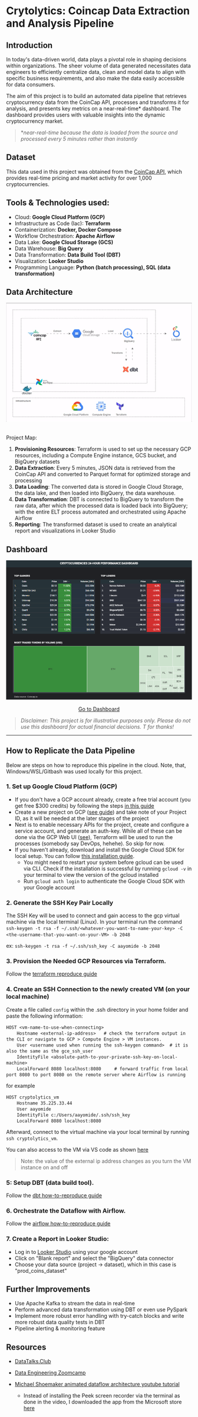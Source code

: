 # Crytolytics: Coincap Data Extraction and Analysis Pipeline

## Introduction
In today's data-driven world, data plays a pivotal role in shaping decisions within organizations. The sheer volume of data generated necessitates data engineers to efficiently centralize data, clean and model data to align with specific business requirements, and also make the data easily accessible for data consumers.

The aim of this project is to build an automated data pipeline that retrieves cryptocurrency data from the CoinCap API, processes and transforms it for analysis, and presents key metrics on a near-real-time* dashboard. The dashboard provides users with valuable insights into the dynamic cryptocurrency market.

> **near-real-time because the data is loaded from the source and processed every 5 minutes rather than instantly*

## Dataset
This data used in this project was obtained from the [CoinCap API](https://docs.coincap.io/#51da64d7-b83b-4fac-824f-3f06b6c8d944), which provides real-time pricing and market activity for over 1,000 cryptocurrencies.

## Tools & Technologies used:
* Cloud: **Google Cloud Platform (GCP)**
* Infrastructure as Code (Iac): **Terraform**
* Containerization: **Docker, Docker Compose**
* Workflow Orchestration: **Apache Airflow**
* Data Lake: **Google Cloud Storage (GCS)**
* Data Warehouse: **Big Query**
* Data Transformation: **Data Build Tool (DBT)**
* Visualization: **Looker Studio**
* Programming Language: **Python (batch processing), SQL (data transformation)**

## Data Architecture

<div style="text-align: center;">
  <img src="./setup/images/1_architecture.gif" alt="full data pipeline" />
</div><br/>

Project Map:
1. **Provisioning Resources**: Terraform is used to set up the necessary GCP resources, including a Compute Engine instance, GCS bucket, and BigQuery datasets
2. **Data Extraction**: Every 5 minutes, JSON data is retrieved from the CoinCap API and converted to Parquet format for optimized storage and processing
3. **Data Loading**: The converted data is stored in Google Cloud Storage, the data lake, and then loaded into BigQuery, the data warehouse.
4. **Data Transformation**: DBT is connected to BigQuery to transform the raw data, after which the processed data is loaded back into BigQuery; with the entire ELT process  automated and orchestrated using Apache Airflow
5. **Reporting**: The transformed dataset is used to create an analytical report and visualizations in Looker Studio


## Dashboard

<div style="text-align: center;">
  <img src="./setup/images/4_dashboard.png" alt="dashboard" />
  <p>
    <a href="https://lookerstudio.google.com/reporting/70e4d913-0ff9-4dee-b544-fcd8795a7770">Go to Dashboard</a>
  </p>
</div>

> *Disclaimer: This project is for illustrative purposes only. Please do not use this dashboard for actual financial decisions. T for thanks!*

---

## How to Replicate the Data Pipeline 
Below are steps on how to reproduce this pipeline in the cloud. Note, that, Windows/WSL/Gitbash was used locally for this project.

### 1. Set up Google Cloud Platform (GCP)
  - If you don't have a GCP account already, create a free trial account (you get free $300 credits) by following the steps [in this guide](https://www.googleadservices.com/pagead/aclk?sa=L&ai=DChcSEwjJ46z7nYv-AhURpLIKHROYA1EYABAAGgJscg&ohost=www.google.com&cid=CAASJeRojfEdEgjhUdavw-D6EgMxjah19w2TX2qQ3r70Et_NIAuN_L0&sig=AOD64_3k4xtbQ41NOlfBdXDrxSAO3RdG-A&q&adurl&ved=2ahUKEwiG6aT7nYv-AhX9QvEDHZlUD0gQ0Qx6BAgKEAE)
  - Create a new project on GCP ([see guide](https://cloud.google.com/resource-manager/docs/creating-managing-projects)) and take note of your Project ID, as it will be needed at the later stages of the project
  - Next is to enable necessary APIs for the project, create and configure a service account, and generate an auth-key. While all of these can be done via the GCP Web UI ([see](https://github.com/MichaelShoemaker/shoemaker-de-zoomcamp-final-project/blob/main/GitLikeMe.md)), Terraform will be used to run the processes (somebody say DevOps, hehehe). So skip for now.
  - If you haven't already, download and install the Google Cloud SDK for local setup. You can follow [this installation guide](https://github.com/DataTalksClub/data-engineering-zoomcamp/blob/main/01-docker-terraform/1_terraform_gcp/windows.md).
      * You might need to restart your system before gcloud can be used via CLI. Check if the installation is successful by running `gcloud -v` in your terminal to view the version of the gcloud installed
      * Run `gcloud auth login`  to authenticate the Google Cloud SDK with your Google account

### 2. Generate the SSH Key Pair Locally
The SSH Key will be used to connect and gain access to the gcp virtual machine via the local terminal (Linux). In your terminal run the command <br>
`ssh-keygen -t rsa -f ~/.ssh/<whatever-you-want-to-name-your-key> -C <the-username-that-you-want-on-your-VM> -b 2048`

ex: `ssh-keygen -t rsa -f ~/.ssh/ssh_key -C aayomide -b 2048`

### 3. Provision the Needed GCP Resources via Terraform. 
Follow the [terraform reproduce guide](/setup/terraform_setup.md)

### 4. Create an SSH Connection to the newly created VM (on your local machine)
Create a file called `config` within the .ssh directory in your home folder and paste the following information:

    
    HOST <vm-name-to-use-when-connecting>
        Hostname <external-ip-address>   # check the terraform output in the CLI or navigate to GCP > Compute Engine > VM instances.
        User <username used when running the ssh-keygen command>  # it is also the same as the gce_ssh_user
        IdentityFile <absolute-path-to-your-private-ssh-key-on-local-machine>
        LocalForward 8080 localhost:8080     # forward traffic from local port 8080 to port 8080 on the remote server where Airflow is running
    
  for example
  
    
    HOST cryptolytics_vm
        Hostname 35.225.33.44
        User aayomide
        IdentityFile c:/Users/aayomide/.ssh/ssh_key
        LocalForward 8080 localhost:8080
    
Afterward, connect to the virtual machine via your local terminal by running `ssh cryptolytics_vm`. 

You can also access to the VM via VS code as shown [here](https://github.com/AliaHa3/data-engineering-zoomcamp-project/blob/main/setup/gcp_vm.md#connecting-and-setting-up)


> Note: the value of the external ip address changes as you turn the VM instance on and off

### 5: Setup DBT (data build tool).
Follow the [dbt how-to-reproduce guide](/setup/dbt_setup.md)

### 6. Orchestrate the Dataflow with Airflow. 
Follow the  [airflow how-to-reproduce guide](/setup/airflow_setup.md)

### 7. Create a Report in Looker Studio:
- Log in to [Looker Studio](https://lookerstudio.google.com/navigation/reporting) using your google account
- Click on "Blank report" and select the "BigQuery" data connector
- Choose your data source (project -> dataset), which in this case is "prod_coins_dataset"


## Further Improvements
* Use Apache Kafka to stream the data in real-time
* Perform advanced data transformation using DBT or even use PySpark
* Implement more robust error handling with try-catch blocks and write more robust data quality tests in DBT
* Pipeline alerting & monitoring feature

## Resources
- [DataTalks.Club](https://datatalks.club/blog/data-engineering-zoomcamp.html) 
- [Data Engineering Zoomcamp](https://github.com/DataTalksClub/data-engineering-zoomcamp)
- [Michael Shoemaker animated dataflow architecture youtube tutorial](https://youtu.be/fBYY08Zp9LQ?si=8pFSg9KRNJ5y-rW8)
  - Instead of installing the Peek screen recorder via the terminal as done in the video, I downloaded the app from the Microsoft store [here](https://apps.microsoft.com/detail/xp8cd3d3q50ms2?hl=en-us&gl=NG)

  <!-- - draw.io to create the architecture and animate the arrows -->
  <!-- - Pictures for Architecture diagram: https://www.svgrepo.com/vectors/google-cloud/ -->
  <!-- - Remove image background (if needed): https://www.remove.bg/ -->
